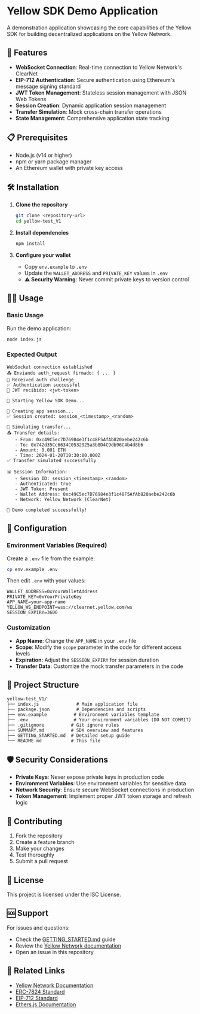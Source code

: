 # Yellow SDK Demo Application

A demonstration application showcasing the core capabilities of the Yellow SDK for building decentralized applications on the Yellow Network.

## 🚀 Features

- **WebSocket Connection**: Real-time connection to Yellow Network's ClearNet
- **EIP-712 Authentication**: Secure authentication using Ethereum's message signing standard
- **JWT Token Management**: Stateless session management with JSON Web Tokens
- **Session Creation**: Dynamic application session management
- **Transfer Simulation**: Mock cross-chain transfer operations
- **State Management**: Comprehensive application state tracking

## 📋 Prerequisites

- Node.js (v14 or higher)
- npm or yarn package manager
- An Ethereum wallet with private key access

## 🛠️ Installation

1. **Clone the repository**
   ```bash
   git clone <repository-url>
   cd yellow-test_V1
   ```

2. **Install dependencies**
   ```bash
   npm install
   ```

3. **Configure your wallet**
   - Copy `env.example` to `.env`
   - Update the `WALLET_ADDRESS` and `PRIVATE_KEY` values in `.env`
   - **⚠️ Security Warning**: Never commit private keys to version control

## 🏃‍♂️ Usage

### Basic Usage

Run the demo application:

```bash
node index.js
```

### Expected Output

```
WebSocket connection established
📤 Enviando auth_request firmado: { ... }
🔐 Received auth challenge
✅ Authentication successful
🔑 JWT recibido: <jwt-token>

🚀 Starting Yellow SDK Demo...

📱 Creating app session...
✅ Session created: session_<timestamp>_<random>

💸 Simulating transfer...
📤 Transfer details:
   - From: 0xc49C5ec7D76984e3f1c48F5AfAb820aebe242c6b
   - To: 0x742d35Cc6634C0532925a3b8D4C9db96C4b4d8b6
   - Amount: 0.001 ETH
   - Time: 2024-01-20T10:30:00.000Z
✅ Transfer simulated successfully

📊 Session Information:
   - Session ID: session_<timestamp>_<random>
   - Authenticated: true
   - JWT Token: Present
   - Wallet Address: 0xc49C5ec7D76984e3f1c48F5AfAb820aebe242c6b
   - Network: Yellow Network (ClearNet)

🎉 Demo completed successfully!
```

## 🔧 Configuration

### Environment Variables (Required)

Create a `.env` file from the example:

```bash
cp env.example .env
```

Then edit `.env` with your values:

```env
WALLET_ADDRESS=0xYourWalletAddress
PRIVATE_KEY=0xYourPrivateKey
APP_NAME=your-app-name
YELLOW_WS_ENDPOINT=wss://clearnet.yellow.com/ws
SESSION_EXPIRY=3600
```

### Customization

- **App Name**: Change the `APP_NAME` in your `.env` file
- **Scope**: Modify the `scope` parameter in the code for different access levels
- **Expiration**: Adjust the `SESSION_EXPIRY` for session duration
- **Transfer Data**: Customize the mock transfer parameters in the code

## 📁 Project Structure

```
yellow-test_V1/
├── index.js              # Main application file
├── package.json          # Dependencies and scripts
├── env.example          # Environment variables template
├── .env                 # Your environment variables (DO NOT COMMIT)
├── .gitignore          # Git ignore rules
├── SUMMARY.md          # SDK overview and features
├── GETTING_STARTED.md  # Detailed setup guide
└── README.md           # This file
```

## 🛡️ Security Considerations

- **Private Keys**: Never expose private keys in production code
- **Environment Variables**: Use environment variables for sensitive data
- **Network Security**: Ensure secure WebSocket connections in production
- **Token Management**: Implement proper JWT token storage and refresh logic

## 🤝 Contributing

1. Fork the repository
2. Create a feature branch
3. Make your changes
4. Test thoroughly
5. Submit a pull request

## 📄 License

This project is licensed under the ISC License.

## 🆘 Support

For issues and questions:
- Check the [GETTING_STARTED.md](./GETTING_STARTED.md) guide
- Review the [Yellow Network documentation](https://docs.yellow.ai)
- Open an issue in this repository

## 🔗 Related Links

- [Yellow Network Documentation](https://docs.yellow.ai)
- [ERC-7824 Standard](https://eips.ethereum.org/EIPS/eip-7824)
- [EIP-712 Standard](https://eips.ethereum.org/EIPS/eip-712)
- [Ethers.js Documentation](https://docs.ethers.io)
